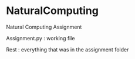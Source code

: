 # NaturalComputing
Natural Computing Assignment

Assignment.py : working file

Rest : everything that was in the assignment folder
